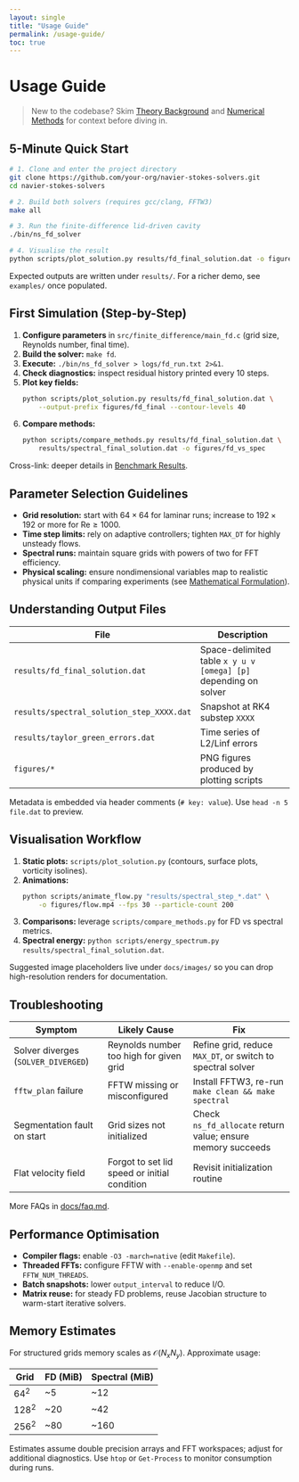 ```yaml
---
layout: single
title: "Usage Guide"
permalink: /usage-guide/
toc: true
---
```


# Usage Guide

> New to the codebase? Skim [Theory Background](/theory-background/) and [Numerical Methods](/numerical-methods/) for context before diving in.

## 5-Minute Quick Start

```bash
# 1. Clone and enter the project directory
git clone https://github.com/your-org/navier-stokes-solvers.git
cd navier-stokes-solvers

# 2. Build both solvers (requires gcc/clang, FFTW3)
make all

# 3. Run the finite-difference lid-driven cavity
./bin/ns_fd_solver

# 4. Visualise the result
python scripts/plot_solution.py results/fd_final_solution.dat -o figures/fd_run
```

Expected outputs are written under `results/`. For a richer demo, see `examples/` once populated.

## First Simulation (Step-by-Step)

1. **Configure parameters** in `src/finite_difference/main_fd.c` (grid size, Reynolds number, final time).
2. **Build the solver:** `make fd`.
3. **Execute:** `./bin/ns_fd_solver > logs/fd_run.txt 2>&1`.
4. **Check diagnostics:** inspect residual history printed every 10 steps.
5. **Plot key fields:**
   ```bash
   python scripts/plot_solution.py results/fd_final_solution.dat \
       --output-prefix figures/fd_final --contour-levels 40
   ```
6. **Compare methods:**
   ```bash
   python scripts/compare_methods.py results/fd_final_solution.dat \
       results/spectral_final_solution.dat -o figures/fd_vs_spec
   ```

Cross-link: deeper details in [Benchmark Results](/benchmark-results/).

## Parameter Selection Guidelines

- **Grid resolution:** start with $64 \times 64$ for laminar runs; increase to $192 \times 192$ or more for $\mathrm{Re} \ge 1000$.
- **Time step limits:** rely on adaptive controllers; tighten `MAX_DT` for highly unsteady flows.
- **Spectral runs:** maintain square grids with powers of two for FFT efficiency.
- **Physical scaling:** ensure nondimensional variables map to realistic physical units if comparing experiments (see [Mathematical Formulation](mathematical_formulation.md#non-dimensionalisation-and-reynolds-number)).

## Understanding Output Files

| File | Description |
|------|-------------|
| `results/fd_final_solution.dat` | Space-delimited table `x y u v [omega] [p]` depending on solver |
| `results/spectral_solution_step_XXXX.dat` | Snapshot at RK4 substep `XXXX` |
| `results/taylor_green_errors.dat` | Time series of L2/Linf errors |
| `figures/*` | PNG figures produced by plotting scripts |

Metadata is embedded via header comments (`# key: value`). Use `head -n 5 file.dat` to preview.

## Visualisation Workflow

1. **Static plots:** `scripts/plot_solution.py` (contours, surface plots, vorticity isolines).
2. **Animations:**
   ```bash
   python scripts/animate_flow.py "results/spectral_step_*.dat" \
       -o figures/flow.mp4 --fps 30 --particle-count 200
   ```
3. **Comparisons:** leverage `scripts/compare_methods.py` for FD vs spectral metrics.
4. **Spectral energy:** `python scripts/energy_spectrum.py results/spectral_final_solution.dat`.

Suggested image placeholders live under `docs/images/` so you can drop high-resolution renders for documentation.

## Troubleshooting

| Symptom | Likely Cause | Fix |
|---------|--------------|-----|
| Solver diverges (`SOLVER_DIVERGED`) | Reynolds number too high for given grid | Refine grid, reduce `MAX_DT`, or switch to spectral solver |
| `fftw_plan` failure | FFTW missing or misconfigured | Install FFTW3, re-run `make clean && make spectral` |
| Segmentation fault on start | Grid sizes not initialized | Check `ns_fd_allocate` return value; ensure memory succeeds |
| Flat velocity field | Forgot to set lid speed or initial condition | Revisit initialization routine |

More FAQs in [docs/faq.md](/faq/).

## Performance Optimisation

- **Compiler flags:** enable `-O3 -march=native` (edit `Makefile`).
- **Threaded FFTs:** configure FFTW with `--enable-openmp` and set `FFTW_NUM_THREADS`.
- **Batch snapshots:** lower `output_interval` to reduce I/O.
- **Matrix reuse:** for steady FD problems, reuse Jacobian structure to warm-start iterative solvers.

## Memory Estimates

For structured grids memory scales as $\mathcal{O}(N_x N_y)$. Approximate usage:

| Grid | FD (MiB) | Spectral (MiB) |
|------|----------|----------------|
| $64^2$ | ~5 | ~12 |
| $128^2$ | ~20 | ~42 |
| $256^2$ | ~80 | ~160 |

Estimates assume double precision arrays and FFT workspaces; adjust for additional diagnostics. Use `htop` or `Get-Process` to monitor consumption during runs.

